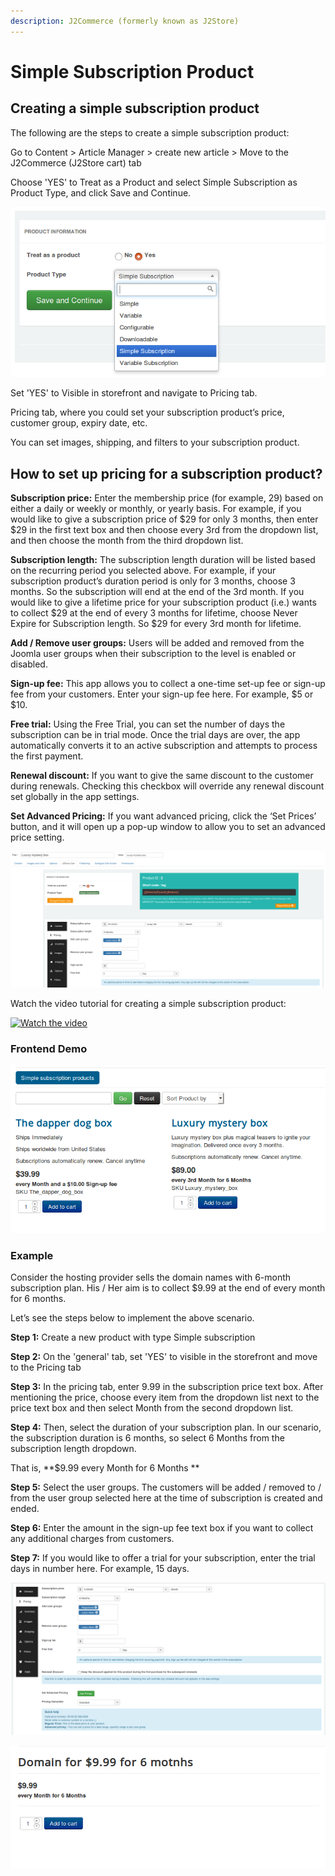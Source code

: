 ```yaml
---
description: J2Commerce (formerly known as J2Store)
---
```


# Simple Subscription Product

## Creating a simple subscription product <a href="#creating-simple-subscription-product" id="creating-simple-subscription-product"></a>

The following are the steps to create a simple subscription product:

Go to Content > Article Manager > create new article > Move to the J2Commerce (J2Store cart) tab

Choose 'YES' to Treat as a Product and select Simple Subscription as Product Type, and click Save and Continue.

![simple subs](https://raw.githubusercontent.com/j2store/doc-images/master/subscriptions-and-memberships/simple-subscription-product/subscription-simple.png)

Set 'YES' to Visible in storefront and navigate to Pricing tab.

Pricing tab, where you could set your subscription product’s price, customer group, expiry date, etc.

You can set images, shipping, and filters to your subscription product.

## How to set up pricing for a subscription product? <a href="#how-to-setup-pricing-for-subscription-product" id="how-to-setup-pricing-for-subscription-product"></a>

**Subscription price:** Enter the membership price (for example, 29) based on either a daily or weekly or monthly, or yearly basis. For example, if you would like to give a subscription price of $29 for only 3 months, then enter $29 in the first text box and then choose every 3rd from the dropdown list, and then choose the month from the third dropdown list.

**Subscription length:** The subscription length duration will be listed based on the recurring period you selected above. For example, if your subscription product’s duration period is only for 3 months, choose 3 months. So the subscription will end at the end of the 3rd month. If you would like to give a lifetime price for your subscription product (i.e.) wants to collect $29 at the end of every 3 months for lifetime, choose Never Expire for Subscription length. So $29 for every 3rd month for lifetime.

**Add / Remove user groups:** Users will be added and removed from the Joomla user groups when their subscription to the level is enabled or disabled.

**Sign-up fee:** This app allows you to collect a one-time set-up fee or sign-up fee from your customers. Enter your sign-up fee here. For example, $5 or $10.

**Free trial:** Using the Free Trial, you can set the number of days the subscription can be in trial mode. Once the trial days are over, the app automatically converts it to an active subscription and attempts to process the first payment.

**Renewal discount:** If you want to give the same discount to the customer during renewals. Checking this checkbox will override any renewal discount set globally in the app settings.

**Set Advanced Pricing:** If you want advanced pricing, click the ‘Set Prices’ button, and it will open up a pop-up window to allow you to set an advanced price setting.

![subs create](https://raw.githubusercontent.com/j2store/doc-images/master/subscriptions-and-memberships/simple-subscription-product/simple-sub-prod-create.png)

Watch the video tutorial for creating a simple subscription product:

[![Watch the video](https://img.youtube.com/vi/mNFXMLHrdjY/hqdefault.jpg)](https://www.youtube.com/watch?v=mNFXMLHrdjY)

### Frontend Demo <a href="#frontend-demo" id="frontend-demo"></a>

![subs prods frontend](https://raw.githubusercontent.com/j2store/doc-images/master/subscriptions-and-memberships/simple-subscription-product/simple-sub-prods.png)

### Example <a href="#example" id="example"></a>

Consider the hosting provider sells the domain names with 6-month subscription plan. His / Her aim is to collect $9.99 at the end of every month for 6 months.

Let’s see the steps below to implement the above scenario.

**Step 1:** Create a new product with type Simple subscription

**Step 2:** On the 'general' tab, set 'YES' to visible in the storefront and move to the Pricing tab

**Step 3:** In the pricing tab, enter 9.99 in the subscription price text box. After mentioning the price, choose every item from the dropdown list next to the price text box and then select Month from the second dropdown list.

**Step 4:** Then, select the duration of your subscription plan. In our scenario, the subscription duration is 6 months, so select 6 Months from the subscription length dropdown.

That is, \*\*$9.99 every Month for 6 Months \*\*

**Step 5:** Select the user groups. The customers will be added / removed to / from the user group selected here at the time of subscription is created and ended.

**Step 6:** Enter the amount in the sign-up fee text box if you want to collect any additional charges from customers.

**Step 7:** If you would like to offer a trial for your subscription, enter the trial days in number here. For example, 15 days.

![sub ex](https://raw.githubusercontent.com/j2store/doc-images/master/subscriptions-and-memberships/simple-subscription-product/simpe-sub-ex.png)

![sub ex demo](https://raw.githubusercontent.com/j2store/doc-images/master/subscriptions-and-memberships/simple-subscription-product/simple-sub-ex-demo.png)
